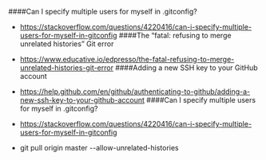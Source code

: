 ####Can I specify multiple users for myself in .gitconfig?
- https://stackoverflow.com/questions/4220416/can-i-specify-multiple-users-for-myself-in-gitconfig
####The “fatal: refusing to merge unrelated histories” Git error
- https://www.educative.io/edpresso/the-fatal-refusing-to-merge-unrelated-histories-git-error
####Adding a new SSH key to your GitHub account
- https://help.github.com/en/github/authenticating-to-github/adding-a-new-ssh-key-to-your-github-account
####Can I specify multiple users for myself in .gitconfig?
- https://stackoverflow.com/questions/4220416/can-i-specify-multiple-users-for-myself-in-gitconfig


- git pull origin master --allow-unrelated-histories
